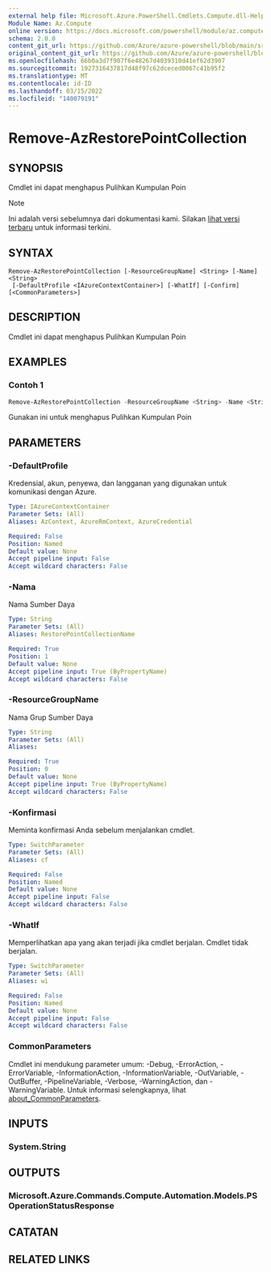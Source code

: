 ```yaml
---
external help file: Microsoft.Azure.PowerShell.Cmdlets.Compute.dll-Help.xml
Module Name: Az.Compute
online version: https://docs.microsoft.com/powershell/module/az.compute/remove-azrestorepointcollection
schema: 2.0.0
content_git_url: https://github.com/Azure/azure-powershell/blob/main/src/Compute/Compute/help/Remove-AzRestorePointCollection.md
original_content_git_url: https://github.com/Azure/azure-powershell/blob/main/src/Compute/Compute/help/Remove-AzRestorePointCollection.md
ms.openlocfilehash: 66b0a3d7f907f6e48267d4039310d41ef62d3907
ms.sourcegitcommit: 1927316437817d48f97c62dceced0067c41b95f2
ms.translationtype: MT
ms.contentlocale: id-ID
ms.lasthandoff: 03/15/2022
ms.locfileid: "140079191"
---
```

# Remove-AzRestorePointCollection

## SYNOPSIS
Cmdlet ini dapat menghapus Pulihkan Kumpulan Poin

> [!NOTE]
>Ini adalah versi sebelumnya dari dokumentasi kami. Silakan [lihat versi terbaru](/powershell/module/az.compute/remove-azrestorepointcollection) untuk informasi terkini.

## SYNTAX

```
Remove-AzRestorePointCollection [-ResourceGroupName] <String> [-Name] <String>
 [-DefaultProfile <IAzureContextContainer>] [-WhatIf] [-Confirm] [<CommonParameters>]
```

## DESCRIPTION
Cmdlet ini dapat menghapus Pulihkan Kumpulan Poin

## EXAMPLES

### Contoh 1
```powershell
Remove-AzRestorePointCollection -ResourceGroupName <String> -Name <String> -Confirm
```

Gunakan ini untuk menghapus Pulihkan Kumpulan Poin

## PARAMETERS

### -DefaultProfile
Kredensial, akun, penyewa, dan langganan yang digunakan untuk komunikasi dengan Azure.

```yaml
Type: IAzureContextContainer
Parameter Sets: (All)
Aliases: AzContext, AzureRmContext, AzureCredential

Required: False
Position: Named
Default value: None
Accept pipeline input: False
Accept wildcard characters: False
```

### -Nama
Nama Sumber Daya

```yaml
Type: String
Parameter Sets: (All)
Aliases: RestorePointCollectionName

Required: True
Position: 1
Default value: None
Accept pipeline input: True (ByPropertyName)
Accept wildcard characters: False
```

### -ResourceGroupName
Nama Grup Sumber Daya

```yaml
Type: String
Parameter Sets: (All)
Aliases:

Required: True
Position: 0
Default value: None
Accept pipeline input: True (ByPropertyName)
Accept wildcard characters: False
```

### -Konfirmasi
Meminta konfirmasi Anda sebelum menjalankan cmdlet.

```yaml
Type: SwitchParameter
Parameter Sets: (All)
Aliases: cf

Required: False
Position: Named
Default value: None
Accept pipeline input: False
Accept wildcard characters: False
```

### -WhatIf
Memperlihatkan apa yang akan terjadi jika cmdlet berjalan.
Cmdlet tidak berjalan.

```yaml
Type: SwitchParameter
Parameter Sets: (All)
Aliases: wi

Required: False
Position: Named
Default value: None
Accept pipeline input: False
Accept wildcard characters: False
```

### CommonParameters
Cmdlet ini mendukung parameter umum: -Debug, -ErrorAction, -ErrorVariable, -InformationAction, -InformationVariable, -OutVariable, -OutBuffer, -PipelineVariable, -Verbose, -WarningAction, dan -WarningVariable. Untuk informasi selengkapnya, lihat [about_CommonParameters](http://go.microsoft.com/fwlink/?LinkID=113216).

## INPUTS

### System.String

## OUTPUTS

### Microsoft.Azure.Commands.Compute.Automation.Models.PSOperationStatusResponse

## CATATAN

## RELATED LINKS
